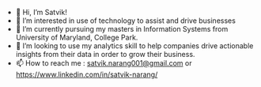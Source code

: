 - 👋 Hi, I’m Satvik!
- 👀 I’m interested in use of technology to assist and drive businesses 
- 🌱 I’m currently pursuing my masters in Information Systems from University of Maryland, College Park.
- 💞️ I’m looking to use my analytics skill to help companies drive actionable insights from their data in order to grow their business.
- 📫 How to reach me : satvik.narang001@gmail.com or https://www.linkedin.com/in/satvik-narang/

<!---
satvik96/satvik96 is a ✨ special ✨ repository because its `README.md` (this file) appears on your GitHub profile.
You can click the Preview link to take a look at your changes.
--->
